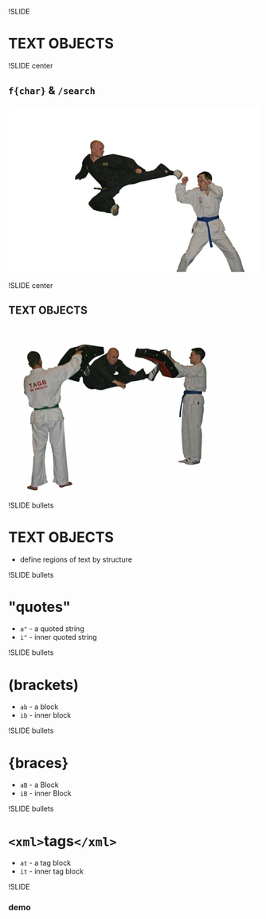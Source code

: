 !SLIDE

# TEXT OBJECTS

!SLIDE center

## `f{char}` & `/search`
![](../images/flying-kick.jpg)

!SLIDE center

## TEXT OBJECTS
![](../images/scissor-kick.jpg)

!SLIDE bullets

# TEXT OBJECTS

* define regions of text by structure

!SLIDE bullets
# "quotes"
* `a"` - a quoted string
* `i"` - inner quoted string

!SLIDE bullets
# (brackets)
* `ab` - a block
* `ib` - inner block

!SLIDE bullets
# {braces}
* `aB` - a Block
* `iB` - inner Block

!SLIDE bullets

# `<xml>`tags`</xml>`

* `at` - a tag block
* `it` - inner tag block

!SLIDE

### demo
